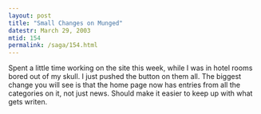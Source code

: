 ```yaml
---
layout: post
title: "Small Changes on Munged"
datestr: March 29, 2003
mtid: 154
permalink: /saga/154.html
---
```


Spent a little time working on the site this week, while I was in hotel rooms bored out of my skull.  I just pushed the button on them all. The biggest change you will see is that the home page now has entries from all the categories on it, not just news.  Should make it easier to keep up with what gets writen.


